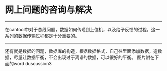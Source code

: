 #  网上问题的咨询与解决

---
在cantool中对于总线问题，数据如何传递到上位机，以及给予反馈的过程，这一系列的数据传输过程都是十分重要的。

---

还有就是数据的问题，数据库的构造，根据数据格式，自己往里面添加数据，造数据，尽量让数据平衡，不会出现过于离谱的数据，可以很好的平衡。
图片附在下面的word  duscussion3
